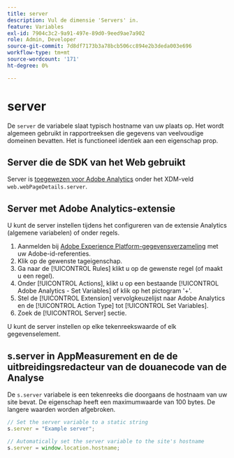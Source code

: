 ```yaml
---
title: server
description: Vul de dimensie 'Servers' in.
feature: Variables
exl-id: 7904c3c2-9a91-497e-89d0-9eed9ae7a902
role: Admin, Developer
source-git-commit: 7d8df7173b3a78bcb506cc894e2b3deda003e696
workflow-type: tm+mt
source-wordcount: '171'
ht-degree: 0%

---
```


# server

De `server` de variabele slaat typisch hostname van uw plaats op. Het wordt algemeen gebruikt in rapportreeksen die gegevens van veelvoudige domeinen bevatten. Het is functioneel identiek aan een eigenschap prop.

## Server die de SDK van het Web gebruikt

Server is [toegewezen voor Adobe Analytics](https://experienceleague.adobe.com/docs/analytics/implementation/aep-edge/variable-mapping.html) onder het XDM-veld `web.webPageDetails.server`.

## Server met Adobe Analytics-extensie

U kunt de server instellen tijdens het configureren van de extensie Analytics (algemene variabelen) of onder regels.

1. Aanmelden bij [Adobe Experience Platform-gegevensverzameling](https://experience.adobe.com/data-collection) met uw Adobe-id-referenties.
2. Klik op de gewenste tageigenschap.
3. Ga naar de [!UICONTROL Rules] klikt u op de gewenste regel (of maakt u een regel).
4. Onder [!UICONTROL Actions], klikt u op een bestaande [!UICONTROL Adobe Analytics - Set Variables] of klik op het pictogram &#39;+&#39;.
5. Stel de [!UICONTROL Extension] vervolgkeuzelijst naar Adobe Analytics en de [!UICONTROL Action Type] tot [!UICONTROL Set Variables].
6. Zoek de [!UICONTROL Server] sectie.

U kunt de server instellen op elke tekenreekswaarde of elk gegevenselement.

## s.server in AppMeasurement en de de uitbreidingsredacteur van de douanecode van de Analyse

De `s.server` variabele is een tekenreeks die doorgaans de hostnaam van uw site bevat. De eigenschap heeft een maximumwaarde van 100 bytes. De langere waarden worden afgebroken.

```js
// Set the server variable to a static string
s.server = "Example server";

// Automatically set the server variable to the site's hostname
s.server = window.location.hostname;
```
